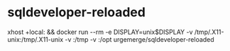 # sqldeveloper-reloaded

xhost +local: && docker run --rm -e DISPLAY=unix$DISPLAY -v /tmp/.X11-unix:/tmp/.X11-unix -v <path-to-install-files>:/tmp -v <path-to-persistant-data>:/opt urgemerge/sqldeveloper-reloaded
